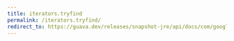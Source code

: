 ```yaml
---
title: iterators.tryfind
permalink: /iterators.tryfind/
redirect_to: https://guava.dev/releases/snapshot-jre/api/docs/com/google/common/collect/Iterators.html#tryFind-java.util.Iterator-com.google.common.base.Predicate-
---
```

